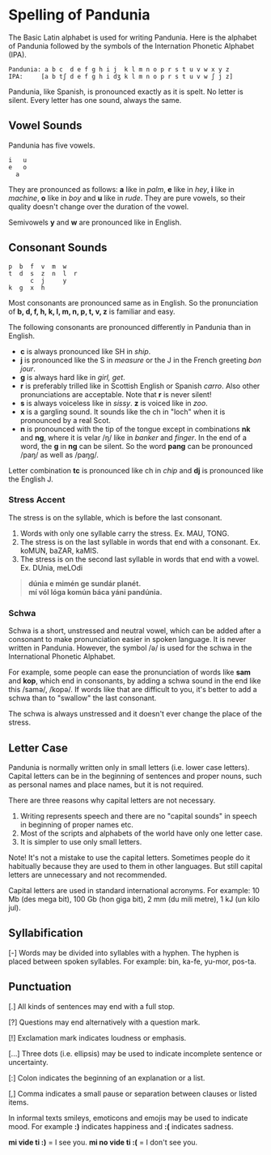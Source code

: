 Spelling of Pandunia
====================

The Basic Latin alphabet is used for writing Pandunia. Here is the alphabet of Pandunia followed by the symbols of the Internation Phonetic Alphabet (IPA).

    Pandunia: a b c  d e f g h i j  k l m n o p r s t u v w x y z
    IPA:     [a b tʃ d e f g h i dʒ k l m n o p r s t u v w ʃ j z]

Pandunia, like Spanish, is pronounced exactly as it is spelt. No letter is silent. Every letter has one sound, always the same.



Vowel Sounds
------------

Pandunia has five vowels.

    i   u
    e   o
      a

They are pronounced as follows: **a** like in _palm_, **e** like in _hey_, **i** like in _machine_, **o** like in _boy_ and **u** like in _rude_. They are pure vowels, so their quality doesn't change over the duration of the vowel.

Semivowels **y** and **w** are pronounced like in English.


Consonant Sounds
----------------

    p  b  f  v  m  w
    t  d  s  z  n  l  r
          c  j     y
    k  g  x  h

Most consonants are pronounced same as in English. So the pronunciation of **b, d, f, h, k, l, m, n, p, t, v, z** is familiar and easy.

The following consonants are pronounced differently in Pandunia than in English.

- **c** is always pronounced like SH in _ship_.
- **j** is pronounced like the S in _measure_ or the J in the French greeting _bon jour_.
- **g** is always hard like in _girl, get_.
- **r** is preferably trilled like in Scottish English or Spanish _carro_. Also other pronunciations are acceptable. Note that **r** is never silent!
- **s** is always voiceless like in _sissy_. **z** is voiced like in _zoo_.
- **x** is a gargling sound. It sounds like the ch in "loch" when it is pronounced by a real Scot.
- **n** is pronounced with the tip of the tongue except in combinations **nk** and **ng**, where it is velar /ŋ/ like in _banker_ and _finger_. In the end of a word, the **g** in **ng** can be silent. So the word **pang** can be pronounced /paŋ/ as well as /paŋg/.

Letter combination **tc** is pronounced like ch in _chip_ and **dj** is pronounced like the English J.


### Stress Accent

The stress is on the syllable, which is before the last consonant.

1. Words with only one syllable carry the stress. Ex. MAU, TONG.
2. The stress is on the last syllable in words that end with a consonant. Ex. koMUN, baZAR, kaMIS.
3. The stress is on the second last syllable in words that end with a vowel. Ex. DUnia, meLOdi

> **dúnia e mimén ge sundár planét.**  
> **mí vól lóga komún báca yáni pandúnia.**  


### Schwa

Schwa is a short, unstressed and neutral vowel, which can be added after a consonant to make pronunciation easier in spoken language. It is never written in Pandunia. However, the symbol /ə/ is used for the schwa in the International Phonetic Alphabet.

For example, some people can ease the pronunciation of words like **sam** and **kop**, which end in consonants, by adding a schwa sound in the end like this /samə/, /kopə/. If words like that are difficult to you, it's better to add a schwa than to "swallow" the last consonant.

The schwa is always unstressed and it doesn't ever change the place of the stress.


## Letter Case

Pandunia is normally written only in small letters (i.e. lower case letters). Capital letters can be in the beginning of sentences and proper nouns, such as personal names and place names, but it is not required.

There are three reasons why capital letters are not necessary.

1. Writing represents speech and there are no "capital sounds" in speech in beginning of proper names etc.
2. Most of the scripts and alphabets of the world have only one letter case.
3. It is simpler to use only small letters.

Note! It's not a mistake to use the capital letters. Sometimes people do it habitually because they are used to them in other languages. But still capital letters are unnecessary and not recommended.

Capital letters are used in standard international acronyms. For example: 10 Mb (des mega bit), 100 Gb (hon giga bit), 2 mm (du mili metre), 1 kJ (un kilo jul).


## Syllabification

[-] Words may be divided into syllables with a hyphen. The hyphen is placed between spoken syllables. For example: bin, ka-fe, yu-mor, pos-ta.


## Punctuation

[.] All kinds of sentences may end with a full stop.

[?] Questions may end alternatively with a question mark.

[!] Exclamation mark indicates loudness or emphasis.

[...] Three dots (i.e. ellipsis) may be used to indicate incomplete sentence or uncertainty.

[:] Colon indicates the beginning of an explanation or a list.

[,] Comma indicates a small pause or separation between clauses or listed items.

In informal texts smileys, emoticons and emojis may be used to indicate mood. For example **:)** indicates happiness and **:(** indicates sadness.

**mi vide ti :)** = I see you.
**mi no vide ti :(** = I don't see you.


